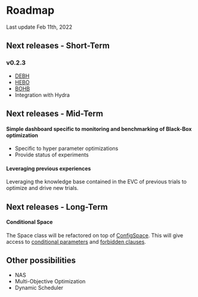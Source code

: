 # Roadmap
Last update Feb 11th, 2022

## Next releases - Short-Term

### v0.2.3

- [DEBH](https://arxiv.org/abs/2105.09821)
- [HEBO](https://github.com/huawei-noah/HEBO/tree/master/HEBO/archived_submissions/hebo)
- [BOHB](https://ml.informatik.uni-freiburg.de/papers/18-ICML-BOHB.pdf)
- Integration with Hydra

## Next releases - Mid-Term

#### Simple dashboard specific to monitoring and benchmarking of Black-Box optimization
- Specific to hyper parameter optimizations
- Provide status of experiments

#### Leveraging previous experiences
Leveraging the knowledge base contained in the EVC of previous trials to optimize and drive new
trials.

## Next releases - Long-Term

#### Conditional Space

The Space class will be refactored on top of [ConfigSpace](https://automl.github.io/ConfigSpace). This will give access to [conditional parameters](https://automl.github.io/ConfigSpace/master/Guide.html#nd-example-categorical-hyperparameters-and-conditions) and [forbidden clauses](https://automl.github.io/ConfigSpace/master/Guide.html#rd-example-forbidden-clauses).

## Other possibilities
- NAS
- Multi-Objective Optimization
- Dynamic Scheduler

